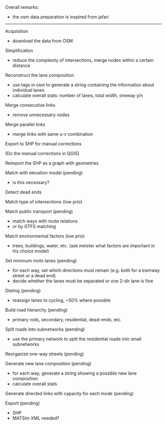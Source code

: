 Overall remarks:
- the osm data preparation is inspired from jafari

-----------------------------------------------------------------------------------------------------------------------

Acquisition
- download the data from OSM

Simplification
- reduce the complexity of intersections, merge nodes within a certain distance

Reconstruct the lane composition
- use tags in osm to generate a string containing the information about individual lanes
- calculate overall stats: number of lanes, total width, oneway y/n

Merge consecutive links
- remove unnecessary nodes

Merge parallel links
- merge links with same u-v combination

Export to SHP for manual corrections

(Do the manual corrections in QGIS)

Reimport the SHP as a graph with geometries

Match with elevation model (pending)
- is this necessary?

Detect dead ends

Match type of intersections (low prio)

Match public transport (pending)
- match ways with route relations
- or by GTFS matching

Match environmental factors (low prio)
- trees, buildings, water, etc. (ask meister what factors are important in his choice model)

Set minimum moto lanes (pending)
- for each way, set which directions must remain (e.g. both for a tramway street or a dead end)
- decide whether the lanes must be separated or one 2-dir lane is fine

Dieting (pending)
- reassign lanes to cycling, ~50% where possible

Build road hierarchy (pending)
- primary rods, secondary, residential, dead-ends, etc.

Split roads into subnetworks (pending)
- use the primary network to split the residential roads into small subnetworks

Reorganize one-way streets (pending)

Generate new lane composition (pending)
- for each way, generate a string showing a possible new lane composition
- calculate overall stats

Generate directed links with capacity for each mode (pending)

Export (pending)
- SHP
- MATSim XML needed?